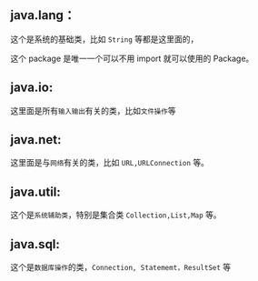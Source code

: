 ## java.lang：

这个是系统的基础类，比如 `String` 等都是这里面的，

这个 package 是唯一一个可以不用 import 就可以使用的 Package。

## java.io:

这里面是所有`输入输出`有关的类，比如`文件操作`等

## java.net: 

这里面是与`网络`有关的类，比如 `URL,URLConnection` 等。

## java.util:

这个是`系统辅助类`，特别是集合类 `Collection,List,Map` 等。

## java.sql:

这个是`数据库操作`的类，`Connection, Statememt，ResultSet` 等

